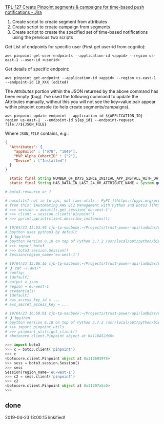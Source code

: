 
[TPL-127 Create Pinpoint segments & campaigns for time-based push notifications - Jira ](https://trustpower-com.atlassian.net/browse/TPL-127) 
  

1.	Create script to create segment from attributes
2.	Create script to create campaign from segments
3.	Create script to create the specified set of time-based notifications using the previous two scripts


Get List of endpoints for specific user (First get user-id from cognito):
```
aws pinpoint get-user-endpoints --application-id <appid> --region us-east-1 --user-id <userid>
```
Get details of specific endpoint:
```
aws pinpoint get-endpoint --application-id <appid> --region us-east-1 --endpoint-id ID_XXX (edited)
```

The *Attributes* portion within the JSON returned by the above command has been empty (bug). I’ve used the following command to update the Attributes manually, without this you will not see the key=value pair appear within pinpoint console (to help create segments/campaigns).
```
aws pinpoint update-endpoint --application-id ${APPLICATION_ID} --region us-east-1  --endpoint-id ${ep_id} --endpoint-request file://${JSON_FILE}
```

Where `JSON_FILE` contains, e.g.:

```json
{
  "Attributes": {
    "appBuild" : ["978", "1049"],
    "MVP_Alpha_CohortID" : ["2"],
    "Device" : ["Installed"]
  }
}
```

```java
  static final String NUMBER_OF_DAYS_SINCE_INITIAL_APP_INSTALL_WITH_DATA_ATTRIBUTE_NAME = System.getenv().getOrDefault("NUMBER_OF_DAYS_SINCE_INITIAL_APP_INSTALL_WITH_DATA_ATTRIBUTE_NAME", "number_of_days_since_initial_app_install_with_data");
  static final String HAS_DATA_IN_LAST_24_HR_ATTRIBUTE_NAME = System.getenv().getOrDefault("HAS_DATA_IN_LAST_24_HR_ATTRIBUTE_NAME", "has_data_in_last_24hr");
```

```py
# boto3.resource or ?

# awsutils? not in tp-api, not [aws-utils · PyPI ](https://pypi.org/project/aws-utils/)
# from this: [Automating AWS EC2 Management with Python and Boto3 ](https://stackabuse.com/automating-aws-ec2-management-with-python-and-boto3/)
# >>> session = awsutils.get_session('eu-west-1')
# >>> client = session.client('pinpoint')
# >>> pprint.pprint(client.describe_instances())

# 19/04/23 15:53:49 cjb-tp-macbook:~/Projects/trust-power-api/lambdas/notification-service/scripts/pinpoint ±(feature/TPL-127-wip-pinpoint-segs-and-campaigns) ✗ 
# bpython uses python3 by default
# ❯ bpython
# bpython version 0.18 on top of Python 3.7.2 /usr/local/opt/python/bin/python3.7
# >>> import boto3
# >>> boto3.session.Session()
# Session(region_name='eu-west-1')

# 19/04/23 15:06:16 cjb-tp-macbook:~/Projects/trust-power-api/lambdas/notification-service/scripts/pinpoint ±(feature/TPL-127-wip-pinpoint-segs-and-campaigns) ✗ 
# ❯ cat ~/.aws/*
# config:
# [default]
# output = json
# region = eu-west-1
# credentials:
# [default]
# aws_access_key_id = ...
# aws_secret_access_key = ...

# 19/04/23 16:59:01 cjb-tp-macbook:~/Projects/trust-power-api/lambdas/notification-service/scripts/pinpoint ±(feature/TPL-127-wip-pinpoint-segs-and-campaigns) ✗ 
# ❯ bpython
# bpython version 0.18 on top of Python 3.7.2 /usr/local/opt/python/bin/python3.7
# >>> import pinpoint_utils
# >>> pinpoint_utils.get_client()
# <botocore.client.Pinpoint object at 0x110452d68>

>>> import boto3
>>> c = boto3.client('pinpoint')
>>> c
<botocore.client.Pinpoint object at 0x112693978>
>>> sess = boto3.session.Session()
>>> sess
Session(region_name='eu-west-1')
>>> c2 = sess.client('pinpoint')
>>> c2
<botocore.client.Pinpoint object at 0x11297a5c0>
>>> 
```

## done

2019-04-23 13:00:15 linkified!
